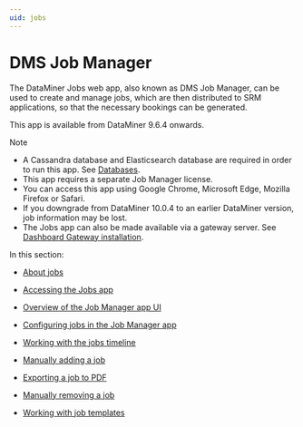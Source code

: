 ```yaml
---
uid: jobs
---
```


# DMS Job Manager

The DataMiner Jobs web app, also known as DMS Job Manager, can be used to create and manage jobs, which are then distributed to SRM applications, so that the necessary bookings can be generated.

This app is available from DataMiner 9.6.4 onwards.

> [!NOTE]
>
> - A Cassandra database and Elasticsearch database are required in order to run this app. See [Databases](xref:databases).
> - This app requires a separate Job Manager license.
> - You can access this app using Google Chrome, Microsoft Edge, Mozilla Firefox or Safari.
> - If you downgrade from DataMiner 10.0.4 to an earlier DataMiner version, job information may be lost.
> - The Jobs app can also be made available via a gateway server. See [Dashboard Gateway installation](xref:Dashboard_Gateway_installation).

In this section:

- [About jobs](xref:About_jobs)

- [Accessing the Jobs app](xref:Accessing_the_jobs_app)

- [Overview of the Job Manager app UI](xref:Overview_of_the_Job_Manager_app_UI)

- [Configuring jobs in the Job Manager app](xref:Configuring_jobs_in_the_Job_Manager_app)

- [Working with the jobs timeline](xref:Working_with_the_jobs_timeline)

- [Manually adding a job](xref:Manually_adding_a_job)

- [Exporting a job to PDF](xref:Exporting_a_job_to_PDF)

- [Manually removing a job](xref:Manually_removing_a_job)

- [Working with job templates](xref:Working_with_job_templates)
